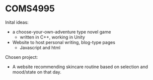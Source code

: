 # COMS4995

Inital ideas:
- a choose-your-own-adventure type novel game
  - written in C++, working in Unity
- Website to host personal writing, blog-type pages
  - Javascript and html

Chosen project:
- A website recommending skincare routine based on selection and mood/state on that day.
